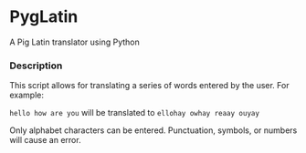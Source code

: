 # PygLatin
A Pig Latin translator using Python

### Description

This script allows for translating a series of words entered by the user. For example:  

`hello how are you` will be translated to `ellohay owhay reaay ouyay` 

Only alphabet characters can be entered. 
Punctuation, symbols, or numbers will cause an error.
